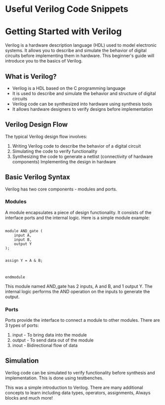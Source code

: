 # Useful Verilog Code Snippets

# Getting Started with Verilog
Verilog is a hardware description language (HDL) used to model electronic systems. It allows you to describe and simulate the behavior of digital circuits before implementing them in hardware. This beginner's guide will introduce you to the basics of Verilog.

## What is Verilog?
- Verilog is a HDL based on the C programming language
- It is used to describe and simulate the behavior and structure of digital circuits
- Verilog code can be synthesized into hardware using synthesis tools
- It allows hardware designers to verify designs before implementation

## Verilog Design Flow
The typical Verilog design flow involves:

1. Writing Verilog code to describe the behavior of a digital circuit
2. Simulating the code to verify functionality
3. Synthesizing the code to generate a netlist (connectivity of hardware components)
Implementing the design in hardware


##  Basic Verilog Syntax
Verilog has two core components - modules and ports.

### Modules
A module encapsulates a piece of design functionality. It consists of the interface ports and the internal logic. Here is a simple module example:

<Code language="verilog">
module AND_gate (
    input A, 
    input B,
    output Y
);

assign Y = A & B;

endmodule
</Code>

This module named AND_gate has 2 inputs, A and B, and 1 output Y. The internal logic performs the AND operation on the inputs to generate the output.

### Ports
Ports provide the interface to connect a module to other modules. There are 3 types of ports:

1. input - To bring data into the module
2. output - To send data out of the module
3. inout - Bidirectional flow of data

## Simulation
Verilog code can be simulated to verify functionality before synthesis and implementation. This is done using testbenches.

This was a simple introduction to Verilog. There are many additional concepts to learn including data types, operators, assignments, Always blocks and much more!